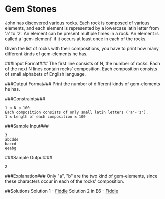 Gem Stones
==========
John has discovered various rocks. Each rock is composed of various elements, and each element is represented by a lowercase latin letter from 'a' to 'z'. An element can be present multiple times in a rock. An element is called a 'gem-element' if it occurs at least once in each of the rocks.

Given the list of rocks with their compositions, you have to print how many different kinds of gem-elements he has.

###Input Format###
The first line consists of N, the number of rocks.
Each of the next N lines contain rocks' composition. Each composition consists of small alphabets of English language.

###Output Format###
Print the number of different kinds of gem-elements he has.

###Constraints###

```
1 ≤ N ≤ 100
Each composition consists of only small latin letters ('a'-'z').
1 ≤ Length of each composition ≤ 100
```

###Sample Input###

```
3
abcdde
baccd
eeabg
```

###Sample Output###

```
2
```

###Explanation###
Only "a", "b" are the two kind of gem-elements, since these characters occur in each of the rocks' composition.



##Solutions
Solution 1 - [Fiddle](https://jsfiddle.net/EmilioAiolfi/ugjk2522/)
Solution 2 in E6 - [Fiddle](https://jsfiddle.net/EmilioAiolfi/4L5kzooa/)
